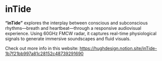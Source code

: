 # inTide
**“inTide”** explores the interplay between conscious and subconscious rhythms—breath and heartbeat—through a responsive audiovisual experience. Using 60GHz FMCW radar, it captures real-time physiological signals to generate immersive soundscapes and fluid visuals.

Check out more info in this website: https://hughdesign.notion.site/inTide-1b7f21bb997a81c28152c48739291690
